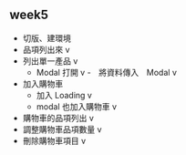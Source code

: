## week5

- 切版、建環境
- 品項列出來 v
- 列出單一產品 v
  - Modal 打開 v
  -　將資料傳入　Modal v
- 加入購物車
  - 加入 Loading v
  - modal 也加入購物車 v
- 購物車的品項列出 v
- 調整購物車品項數量 v
- 刪除購物車項目 v

